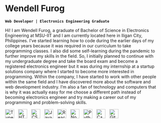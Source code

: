 # Wendell Furog

**`Web Developer | Electronics Engineering Graduate`**

Hi! I am Wendell Furog, a graduate of Bachelor of Science in Electronics Engineering at MSU-IIT and I am currently located here in Iligan City, Philippines. I’ve started learning how to code during the earlier days of my college years because it was required in our curriculum to take programming classes. I also did some self-learning during the pandemic to further improve my skills in the field. So, I initially planned to continue with my undergraduate degree and take the board exam and become a registered electronics engineer but it was during my internship at a startup solutions company where I started to become more interested in programming. Within the company, I have started to work with other people within the same field and I have discovered more about the software and web development industry. I’m also a fan of technology and computers that is why it was actually easy for me choose a different path instead of becoming electronics engineer and try making a career out of my programming and problem-solving skills.


<img align="left" alt="TypeScript" width="30px" style="padding-right:10px;" src="https://cdn.jsdelivr.net/gh/devicons/devicon/icons/typescript/typescript-plain.svg" />
<img align="left" alt="HTML" width="30px" style="padding-right:10px;" src="https://cdn.jsdelivr.net/gh/devicons/devicon/icons/html5/html5-plain.svg" />
<img align="left" alt="CSS" width="30px" style="padding-right:10px;" src="https://cdn.jsdelivr.net/gh/devicons/devicon/icons/css3/css3-plain.svg" />
<img align="left" alt="JavaScript" width="30px" style="padding-right:10px;" src="https://cdn.jsdelivr.net/gh/devicons/devicon/icons/javascript/javascript-plain.svg" />
<img align="left" alt="React" width="30px" style="padding-right:10px;" src="https://cdn.jsdelivr.net/gh/devicons/devicon/icons/react/react-original.svg" />
<img align="left" alt="NodeJS" width="30px" style="padding-right:10px;" src="https://cdn.jsdelivr.net/gh/devicons/devicon/icons/nodejs/nodejs-original.svg" />
<img align="left" alt="Python" width="30px" style="padding-right:10px;" src="https://cdn.jsdelivr.net/gh/devicons/devicon/icons/python/python-plain.svg" />
<img align="left" alt="C++" width="30px" style="padding-right:10px;" src="https://cdn.jsdelivr.net/gh/devicons/devicon/icons/cplusplus/cplusplus-line.svg" />
<img align="left" alt="GitHub" width="30px" style="padding-right:10px;" src="https://cdn.jsdelivr.net/gh/devicons/devicon/icons/github/github-original.svg" />
<br />

